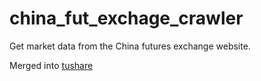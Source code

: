 # china_fut_exchage_crawler

Get market data from the China futures exchange website.

Merged into [tushare](https://github.com/waditu/tushare)
